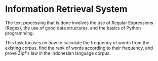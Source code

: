 # Information Retrieval System
The text processing that is done involves the use of Regular Expressions (Regex), the use of good data structures, and the basics of Python programming.

This task focuses on how to calculate the frequency of words from the existing corpus, find the rank of words according to their frequency, and prove Zipf's law in the Indonesian language corpus.
